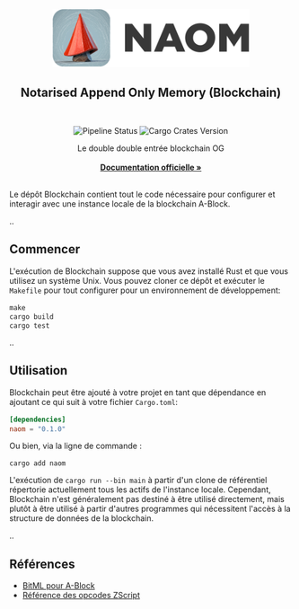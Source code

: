 <div align="center">
  <a>
    <img src="https://github.com/ABlockOfficial/Blockchain/blob/develop/assets/hero.svg" alt="Logo" style="width: 350px">
  </a>

  <h2 align="center">Notarised Append Only Memory (Blockchain)</h2> <div style="height:30px"></div>

  <div>
  <img src="https://img.shields.io/github/actions/workflow/status/ABlockOfficial/Blockchain/rust.yml" alt="Pipeline Status" style="display:inline-block"/>

  <img src="https://img.shields.io/crates/v/naom" alt="Cargo Crates Version" style="display:inline-block" />
  </div>

  <p align="center">
    Le double double entrée blockchain OG
    <br />
    <br />
    <a href="https://zenotta.io"><strong>Documentation officielle »</strong></a>
    <br />
    <br />
  </p>
</div>

Le dépôt Blockchain contient tout le code nécessaire pour configurer et interagir avec une instance locale de la blockchain A-Block.

..

## Commencer

L'exécution de Blockchain suppose que vous avez installé Rust et que vous utilisez un système Unix. Vous pouvez cloner ce dépôt et exécuter le `Makefile` pour tout configurer pour un environnement de développement:

```
make
cargo build
cargo test
```

..

## Utilisation

Blockchain peut être ajouté à votre projet en tant que dépendance en ajoutant ce qui suit à votre fichier `Cargo.toml`:

```toml
[dependencies]
naom = "0.1.0"
```

Ou bien, via la ligne de commande :

```
cargo add naom
```

L'exécution de `cargo run --bin main` à partir d'un clone de référentiel répertorie actuellement tous les actifs de l'instance locale. Cependant, Blockchain n'est généralement pas destiné à être utilisé directement, mais plutôt à être utilisé à partir d'autres programmes qui nécessitent l'accès à la structure de données de la blockchain.

..

## Références

- [BitML pour A-Block](https://github.com/ABlockOfficial/Blockchain/blob/main/docs/BitML_for_Zenotta.pdf)
- [Référence des opcodes ZScript](https://github.com/ABlockOfficial/Blockchain/blob/main/docs/ZScript_Opcodes_Reference.pdf)